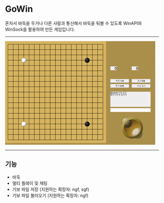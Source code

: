# GoWin
혼자서 바둑을 두거나 다른 사람과 통신해서 바둑을 둬볼 수 있도록 WinAPI와 WinSock을 활용하여 만든 게임입니다.

---

![메인](Image/MainImage.gif)

---
## 기능
- 바둑
- 멀티 플레이 및 채팅
- 기보 파일 저장 (지원하는 확장자: ngf, sgf)
- 기보 파일 불러오기 (지원하는 확장자: ngf)

